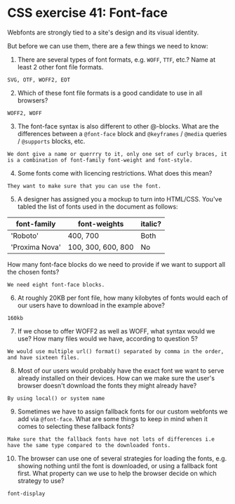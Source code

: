 # CSS exercise 41: Font-face

Webfonts are strongly tied to a site's design and its visual identity.

But before we can use them, there are a few things we need to know:

1. There are several types of font formats, e.g. `WOFF`, `TTF`, etc.? Name at least 2 other font file formats.
```
SVG, OTF, WOFF2, EOT
```
2. Which of these font file formats is a good candidate to use in all browsers?
```
WOFF2, WOFF
```
3. The font-face syntax is also different to other @-blocks. What are the differences between a `@font-face` block and `@keyframes` / `@media` queries / `@supports` blocks, etc.
```
We dont give a name or querrry to it, only one set of curly braces, it is a combination of font-family font-weight and font-style.
```
4. Some fonts come with licencing restrictions. What does this mean?
```
They want to make sure that you can use the font.
```
5. A designer has assigned you a mockup to turn into HTML/CSS. You've tabled the list of fonts used in the document as follows:

font-family | font-weights | italic?
--- | --- | ---
'Roboto' | 400, 700 | Both
'Proxima Nova' | 100, 300, 600, 800 | No

How many font-face blocks do we need to provide if we want to support all the chosen fonts?
```
We need eight font-face blocks.
```
6. At roughly 20KB per font file, how many kilobytes of fonts would each of our users have to download in the example above?
```
160kb
```
7. If we chose to offer WOFF2 as well as WOFF, what syntax would we use? How many files would we have, according to question 5?
```
We would use multiple url() format() separated by comma in the order, and have sixteen files.
```
8. Most of our users would probably have the exact font we want to serve already installed on their devices. How can we make sure the user's browser doesn't download the fonts they might already have?
```
By using local() or system name
```
9. Sometimes we have to assign fallback fonts for our custom webfonts we add via `@font-face`. What are some things to keep in mind when it comes to selecting these fallback fonts?
```
Make sure that the fallback fonts have not lots of differences i.e have the same type compared to the downloaded fonts.
```
10. The browser can use one of several strategies for loading the fonts, e.g. showing nothing until the font is downloaded, or using a fallback font first. What property can we use to help the browser decide on which strategy to use?
```
font-display
```
